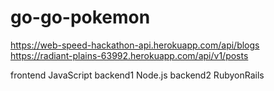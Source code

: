 # go-go-pokemon

https://web-speed-hackathon-api.herokuapp.com/api/blogs  
https://radiant-plains-63992.herokuapp.com/api/v1/posts

frontend JavaScript
backend1  Node.js
backend2  RubyonRails
